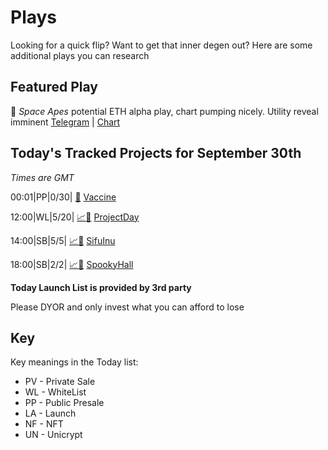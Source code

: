 
# Plays

Looking for a quick flip? Want to get that inner degen out? Here are some additional plays you can research

## Featured Play

🐒 *Space Apes* potential ETH alpha play, chart pumping nicely. Utility reveal imminent
[Telegram](https://t.me/SpaceApesERC) | [Chart](https://dexscreener.com/ethereum/0x01475F8d4e59b7b6Bd710a5558Fa3d3eb7B6206C)

## Today's Tracked Projects for September 30th
_Times are GMT_

00:01|PP|0/30| [📲](https://www.pinksale.finance/launchpad/0xe270c55d1395a4ec8eed3525768dcbf683420041?chain=BSC) [Vaccine](https://t.me/CryptoSurvivorNft)

12:00|WL|5/20| [📈](https://app.nexuscrypto.com/token/bsc/0xc25d0ebbfc6e158cf64e94a354bef6d91992da4b)[📲](https://www.pinksale.finance/launchpad/0xA179446a193248F3dB5F05E2B5C7Aa8de6885eA0?chain=BSC) [ProjectDay](https://t.me/DaylightDeFi)

14:00|SB|5/5| [📈](https://app.nexuscrypto.com/token/bsc/0x8829a4467ce1e9bb3cb4e29b48bfc2031e5da89f)[📲](https://www.pinksale.finance/launchpad/0xa7d6e81716bCAFD49246AC86705C496994b79efd?chain=BSC) [SifuInu](https://t.me/SifuInuPortal)

18:00|SB|2/2| [📈](https://app.nexuscrypto.com/token/bsc/0x9f59e79127fad40bbc26c1ec6578d345af40bd1f)[📲](https://www.pinksale.finance/launchpad/0x55b29b6C4921F0506dE892d4E0BcAE7992df127F?chain=BSC) [SpookyHall](https://t.me/SpookyHalloweenFloki)

**Today Launch List is provided by 3rd party**

Please DYOR and only invest what you can afford to lose

## Key
Key meanings in the Today list:

- PV - Private Sale
- WL - WhiteList
- PP - Public Presale
- LA - Launch
- NF - NFT
- UN - Unicrypt
